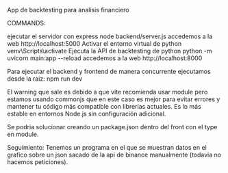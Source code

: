 App de backtesting para analisis financiero


COMMANDS:

ejecutar el servidor con express
node backend/server.js
accedemos a la web
http://localhost:5000
Activar el entorno virtual de python
venv\Scripts\activate
Ejecuta la API de backtesting de python
python -m uvicorn main:app --reload
accedemos a la web
http://localhost:8000

Para ejecutar el backend y frontend de manera concurrente ejecutamos desde la raiz:
npm run dev

El warning que sale es debido a que vite recomienda usar module pero estamos usando commonjs que en este caso es mejor
para evitar errores y mantener tu código más compatible con librerías actuales. Es lo más estable en entornos Node.js sin configuración adicional.

Se podria solucionar creando un package.json dentro del front con el type en module.


Seguimiento:
Tenemos un programa en el que se muestran datos en el grafico sobre un json sacado de la api de binance manualmente (todavia no hacemos peticiones).